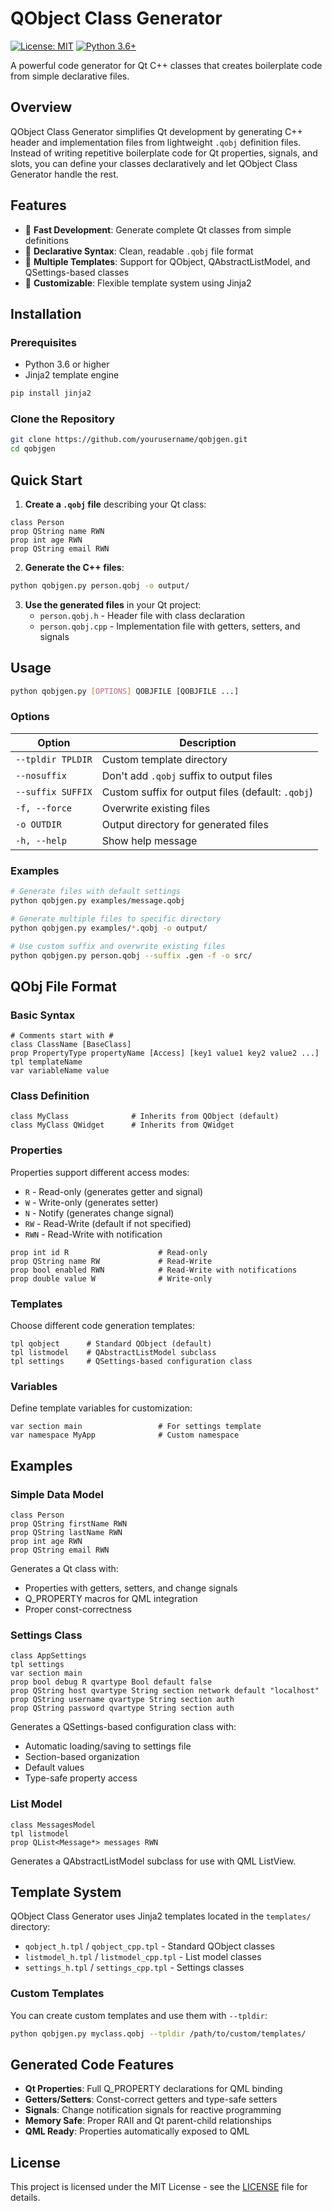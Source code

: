 # QObject Class Generator

[![License: MIT](https://img.shields.io/badge/License-MIT-yellow.svg)](https://opensource.org/licenses/MIT)
[![Python 3.6+](https://img.shields.io/badge/python-3.6+-blue.svg)](https://www.python.org/downloads/)

A powerful code generator for Qt C++ classes that creates boilerplate code from simple declarative files.

## Overview

QObject Class Generator simplifies Qt development by generating C++ header and implementation files from lightweight `.qobj` definition files. Instead of writing repetitive boilerplate code for Qt properties, signals, and slots, you can define your classes declaratively and let QObject Class Generator handle the rest.

## Features

- 🚀 **Fast Development**: Generate complete Qt classes from simple definitions
- 📝 **Declarative Syntax**: Clean, readable `.qobj` file format
- 🎯 **Multiple Templates**: Support for QObject, QAbstractListModel, and QSettings-based classes
- 🔧 **Customizable**: Flexible template system using Jinja2

## Installation

### Prerequisites

- Python 3.6 or higher
- Jinja2 template engine

```bash
pip install jinja2
```

### Clone the Repository

```bash
git clone https://github.com/yourusername/qobjgen.git
cd qobjgen
```

## Quick Start

1. **Create a `.qobj` file** describing your Qt class:

```qobj
class Person
prop QString name RWN
prop int age RWN
prop QString email RWN
```

2. **Generate the C++ files**:

```bash
python qobjgen.py person.qobj -o output/
```

3. **Use the generated files** in your Qt project:
   - `person.qobj.h` - Header file with class declaration
   - `person.qobj.cpp` - Implementation file with getters, setters, and signals

## Usage

```bash
python qobjgen.py [OPTIONS] QOBJFILE [QOBJFILE ...]
```

### Options

| Option | Description |
|--------|-------------|
| `--tpldir TPLDIR` | Custom template directory |
| `--nosuffix` | Don't add `.qobj` suffix to output files |
| `--suffix SUFFIX` | Custom suffix for output files (default: `.qobj`) |
| `-f, --force` | Overwrite existing files |
| `-o OUTDIR` | Output directory for generated files |
| `-h, --help` | Show help message |

### Examples

```bash
# Generate files with default settings
python qobjgen.py examples/message.qobj

# Generate multiple files to specific directory
python qobjgen.py examples/*.qobj -o output/

# Use custom suffix and overwrite existing files
python qobjgen.py person.qobj --suffix .gen -f -o src/
```

## QObj File Format

### Basic Syntax

```qobj
# Comments start with #
class ClassName [BaseClass]
prop PropertyType propertyName [Access] [key1 value1 key2 value2 ...]
tpl templateName
var variableName value
```

### Class Definition

```qobj
class MyClass              # Inherits from QObject (default)
class MyClass QWidget      # Inherits from QWidget
```

### Properties

Properties support different access modes:

- `R` - Read-only (generates getter and signal)
- `W` - Write-only (generates setter)
- `N` - Notify (generates change signal)
- `RW` - Read-Write (default if not specified)
- `RWN` - Read-Write with notification

```qobj
prop int id R                    # Read-only
prop QString name RW             # Read-Write
prop bool enabled RWN            # Read-Write with notifications
prop double value W              # Write-only
```

### Templates

Choose different code generation templates:

```qobj
tpl qobject      # Standard QObject (default)
tpl listmodel    # QAbstractListModel subclass
tpl settings     # QSettings-based configuration class
```

### Variables

Define template variables for customization:

```qobj
var section main                 # For settings template
var namespace MyApp              # Custom namespace
```

## Examples

### Simple Data Model

```qobj
class Person
prop QString firstName RWN
prop QString lastName RWN
prop int age RWN
prop QString email RWN
```

Generates a Qt class with:
- Properties with getters, setters, and change signals
- Q_PROPERTY macros for QML integration
- Proper const-correctness

### Settings Class

```qobj
class AppSettings
tpl settings
var section main
prop bool debug R qvartype Bool default false
prop QString host qvartype String section network default "localhost"
prop QString username qvartype String section auth
prop QString password qvartype String section auth
```

Generates a QSettings-based configuration class with:
- Automatic loading/saving to settings file
- Section-based organization
- Default values
- Type-safe property access

### List Model

```qobj
class MessagesModel
tpl listmodel
prop QList<Message*> messages RWN
```

Generates a QAbstractListModel subclass for use with QML ListView.

## Template System

QObject Class Generator uses Jinja2 templates located in the `templates/` directory:

- `qobject_h.tpl` / `qobject_cpp.tpl` - Standard QObject classes
- `listmodel_h.tpl` / `listmodel_cpp.tpl` - List model classes
- `settings_h.tpl` / `settings_cpp.tpl` - Settings classes

### Custom Templates

You can create custom templates and use them with `--tpldir`:

```bash
python qobjgen.py myclass.qobj --tpldir /path/to/custom/templates/
```

## Generated Code Features

- **Qt Properties**: Full Q_PROPERTY declarations for QML binding
- **Getters/Setters**: Const-correct getters and type-safe setters
- **Signals**: Change notification signals for reactive programming
- **Memory Safe**: Proper RAII and Qt parent-child relationships
- **QML Ready**: Properties automatically exposed to QML

## License

This project is licensed under the MIT License - see the [LICENSE](LICENSE) file for details.
